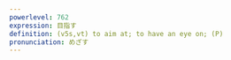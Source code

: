 ```yaml
---
powerlevel: 762
expression: 目指す
definition: (v5s,vt) to aim at; to have an eye on; (P)
pronunciation: めざす
---
```

